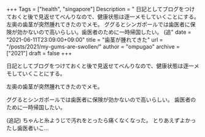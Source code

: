 +++
Tags = ["health", "singapore"]
Description = " 日記としてブログをつけておくと後で見返せてべんりなので、健康状態は逐一メモしていくことにする。  左奥の歯茎が突然腫れてきたのでメモ。  ググるとシンガポールでは歯医者に保険が効かないので高いらしい。歯医者のために一時帰国したい。  (追"
date = "2021-06-11T23:09:00+09:00"
title = "歯茎が腫れてきた"
url = "/posts/2021/my-gums-are-swollen/"
author = "ompugao"
archive = ["2021"]
draft = false
+++

<body>
<p>日記としてブログをつけておくと後で見返せてべんりなので、健康状態は逐一メモしていくことにする。</p>

<p>左奥の歯茎が突然腫れてきたのでメモ。</p>

<p>ググるとシンガポールでは歯医者に保険が効かないので高いらしい。
歯医者のために一時帰国したい。</p>

<p>(追記)
ちゃんと糸ようじで汚れをとったら痛くなくなった。
とりあえずよかったし歯医者いこ…</p>
</body>
